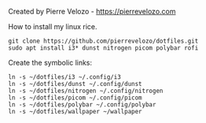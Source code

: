 Created by Pierre Velozo - https://pierrevelozo.com



How to install my linux rice.

~~~
git clone https://github.com/pierrevelozo/dotfiles.git
sudo apt install i3* dunst nitrogen picom polybar rofi
~~~

Create the symbolic links:

~~~
ln -s ~/dotfiles/i3 ~/.config/i3
ln -s ~/dotfiles/dunst ~/.config/dunst
ln -s ~/dotfiles/nitrogen ~/.config/nitrogen
ln -s ~/dotfiles/picom ~/.config/picom
ln -s ~/dotfiles/polybar ~/.config/polybar
ln -s ~/dotfiles/wallpaper ~/wallpaper
~~~
